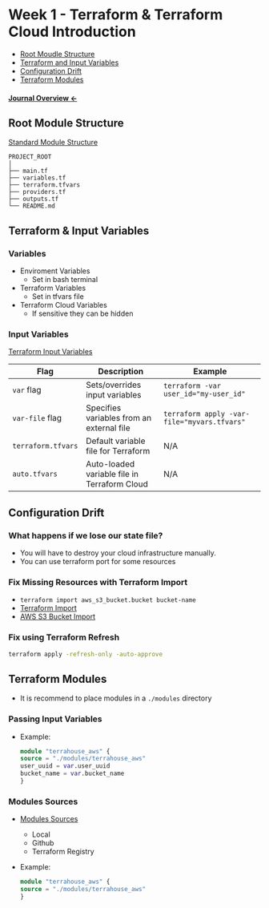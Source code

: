 # Week 1 - Terraform & Terraform Cloud Introduction

- [Root Moudle Structure](#root-module-structure)
- [Terraform and Input Variables](#terraform-and-input-variables)
- [Configuration Drift](#configuration-drift)
- [Terraform Modules](#terraform-modules)


#### **[Journal Overview ←](./../README.md#weekly-journals)**

## Root Module Structure

[Standard Module Structure](https://developer.hashicorp.com/terraform/language/modules/develop/structure)

```
PROJECT_ROOT
│
├── main.tf
├── variables.tf     
├── terraform.tfvars
├── providers.tf           
├── outputs.tf         
└── README.md            
```

## Terraform & Input Variables

### Variables
- Enviroment Variables
    - Set in bash terminal
- Terraform Variables
    - Set in tfvars file
- Terraform Cloud Variables
    - If sensitive they can be hidden

### Input Variables
[Terraform Input Variables](https://developer.hashicorp.com/terraform/language/values/variables)

| Flag             | Description                                | Example                                  |
|------------------|--------------------------------------------|------------------------------------------|
| `var` flag       | Sets/overrides input variables             | `terraform -var user_id="my-user_id"`   |
| `var-file` flag  | Specifies variables from an external file  | `terraform apply -var-file="myvars.tfvars"` |
| `terraform.tfvars` | Default variable file for Terraform     | N/A                                      |
| `auto.tfvars`    | Auto-loaded variable file in Terraform Cloud | N/A                                  |


## Configuration Drift

### What happens if we lose our state file?
- You will have to destroy your cloud infrastructure manually.
- You can use terraform port for some resources

### Fix Missing Resources with Terraform Import
- `terraform import aws_s3_bucket.bucket bucket-name`
- [Terraform Import](https://developer.hashicorp.com/terraform/cli/import)
- [AWS S3 Bucket Import](https://registry.terraform.io/providers/hashicorp/aws/latest/docs/resources/s3_bucket#import)

### Fix using Terraform Refresh
```sh
terraform apply -refresh-only -auto-approve
```


## Terraform Modules
- It is recommend to place modules in a `./modules` directory

### Passing Input Variables
- Example:
    ```tf
    module "terrahouse_aws" {
    source = "./modules/terrahouse_aws"
    user_uuid = var.user_uuid
    bucket_name = var.bucket_name
    }
    ```

### Modules Sources
- [Modules Sources](https://developer.hashicorp.com/terraform/language/modules/sources)
    - Local
    - Github
    - Terraform Registry

- Example: 
    ```tf
    module "terrahouse_aws" {
    source = "./modules/terrahouse_aws"
    }
    ```
